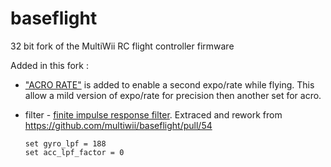 baseflight
==========

32 bit fork of the MultiWii RC flight controller firmware

Added in this fork :

 * ["ACRO RATE"](https://github.com/multiwii/baseflight/pull/29) is added to enable a second expo/rate while flying. This allow a mild version of expo/rate for precision then another set for acro.
 * filter - [finite impulse response filter](http://interactive-matter.eu/blog/2009/12/18/filtering-sensor-data-with-a-kalman-filter). Extraced and rework from https://github.com/multiwii/baseflight/pull/54

       set gyro_lpf = 188
       set acc_lpf_factor = 0
 